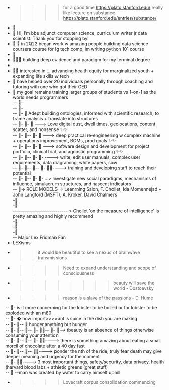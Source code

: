 - >>>> for a good time https://plato.stanford.edu/  really like lecture on substance https://plato.stanford.edu/entries/substance/  
- 👋
- 👋 Hi, I’m bbe adjunct computer science, curriculum writer jr data scientist. Thank you for stopping by!
- 👋 👋 in 2Q22 began work w amazing people building data science coursera course for lg tech comp, im writing python 101 course
- 👋
- 👋👋👋    building deep evidence and paradigm for my terminal degree  
- 
- 👋👋 interested in ... advancing health equity for marginalized youth + expanding life skills w tech  
- 👋  have helped over 20 individuals personally through coaching and tutoring with one who got their GED  
- 👋 my goal remains training larger groups of students vs 1-on-1 as the world needs programmers  
-- 👀-  
-- 👀-  
-- 👀- 👀  Adept building ontologies, informed with scientific research, to frame analysis + translate into structures  
-- 👀- 👀-  👀 ---> Love digital dust, dwell times, geolocations, content scatter, and nonsense  ✨✨  
-- 👀- 👀-- 👀- 👀 ---> deep practical re-engineering w complex machine + operations improvement, BOMs, prod goals ✨✨  
-- 👀- 👀-- 👀- 👀 ---> software design and development for project portfolio, clinical trial, and agnostic programming ✨✨  
-- 👀- 👀-- 👀- 👀- ----> write, edit user manuals, complex user requirements, data diagraming, white papers, sow  
-- 👀- 👀-- 👀-- 👀- 👀✨----> training and developing staff to reach their potential  
-- 👀- 👀-- 👀- 👀- ...> Investigate new social paradigms, mechanisms of influence, simulacrum structures, and nascent indicators  
-- 👀-> ROLE MODELS -> Leanrning Salon, F. Chollet, Ida Momennejad + John Langford (MSFT), A. Kroker, David Chalmers  
-👀   
-👀  
--------------------------- > Chollet 'on the measure of intelligence' is pretty amazing and highly recommend  
-👀  
-👀  
-👀  
-- Major Lex Fridman Fan  
- LEXisms  
- >>it would be beautiful to see a nexus of brainwave transmissions  
- >>>>Need to expand understanding and scope of consciousness   
- >>>> >>>> beauty will save the world - Dostoevsky   
- >>>> reason is a slave of the passions - D. Hume  

-- 👀-   is it more concerning for the lobster to be boiled or for lobster to be exploded with an m80  
-- 👀- �  how import>>>>ant is spice in the dish you are making  
-- 👀- 👀-- 👀 hunger,anything but hunger  
-- 👀- 👀-- 👀-- 👀- 👀✨-- 👀- 👀--> tbeauty is an absence of things otherwise consuming your attention    
-- 👀- 👀-- 👀-- 👀- 👀✨----> there is something amazing about eating a small morcil of chocolate after a 40 day fast   
-- 👀- 👀-- 👀-- 👀✨----> ponder the nth of the ride, truly fear death may give deeper meaning and urgency for the moment  
-- 👀- 👀✨---->  3 most important things, safety/security, data privacy, health (harvard blood labs + athletic greens (great stuff)   
-- 👀 --man was created by water to carry himself uphill  

 - >>>>Lovecraft corpus consolidation commencing  
